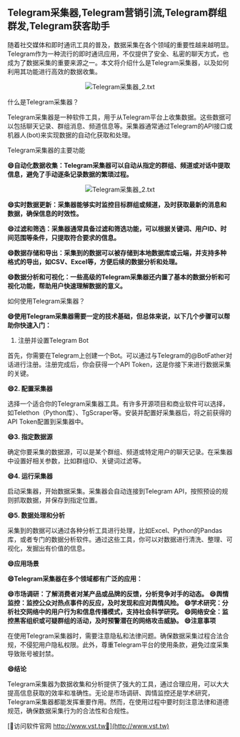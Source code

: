 ## **Telegram采集器,Telegram营销引流,Telegram群组群发,Telegram获客助手**

随着社交媒体和即时通讯工具的普及，数据采集在各个领域的重要性越来越明显。Telegram作为一种流行的即时通讯应用，不仅提供了安全、私密的聊天方式，也成为了数据采集的重要来源之一。本文将介绍什么是Telegram采集器，以及如何利用其功能进行高效的数据收集。

 <center><img src="https://vst.tw/MP4/tuiguang/png/8.png" alt="Telegram采集器_2.txt"></center>

什么是Telegram采集器？

Telegram采集器是一种软件工具，用于从Telegram平台上收集数据。这些数据可以包括聊天记录、群组消息、频道信息等。采集器通常通过Telegram的API接口或机器人(bot)来实现数据的自动化获取和处理。

Telegram采集器的主要功能

**😄自动化数据收集：Telegram采集器可以自动从指定的群组、频道或对话中提取信息，避免了手动逐条记录数据的繁琐过程。**

 <center><img src="https://vst.tw/MP4/tuiguang/png/4.png" alt="Telegram采集器_2.txt"></center>

**😄实时数据更新：采集器能够实时监控目标群组或频道，及时获取最新的消息和数据，确保信息的时效性。**

**😄过滤和筛选：采集器通常具备过滤和筛选功能，可以根据关键词、用户ID、时间范围等条件，只提取符合要求的信息。**

**😄数据存储和导出：采集到的数据可以被存储到本地数据库或云端，并支持多种格式的导出，如CSV、Excel等，方便后续的数据分析和处理。**

**😄数据分析和可视化：一些高级的Telegram采集器还内置了基本的数据分析和可视化功能，帮助用户快速理解数据的意义。**

如何使用Telegram采集器？

**😄使用Telegram采集器需要一定的技术基础，但总体来说，以下几个步骤可以帮助你快速入门：**

1. 注册并设置Telegram Bot

首先，你需要在Telegram上创建一个Bot。可以通过与Telegram的@BotFather对话进行注册。注册完成后，你会获得一个API Token，这是你接下来进行数据采集的关键。

**😄2. 配置采集器**

选择一个适合你的Telegram采集器工具。有许多开源项目和商业软件可以选择，如Telethon（Python库）、TgScraper等。安装并配置好采集器后，将之前获得的API Token配置到采集器中。

**😄3. 指定数据源**

确定你要采集的数据源，可以是某个群组、频道或特定用户的聊天记录。在采集器中设置好相关参数，比如群组ID、关键词过滤等。

**😄4. 运行采集器**

启动采集器，开始数据采集。采集器会自动连接到Telegram API，按照预设的规则抓取数据，并保存到指定位置。

**😄5. 数据处理和分析**

采集到的数据可以通过各种分析工具进行处理，比如Excel、Python的Pandas库，或者专门的数据分析软件。通过这些工具，你可以对数据进行清洗、整理、可视化，发掘出有价值的信息。

**😄应用场景**

**😄Telegram采集器在多个领域都有广泛的应用：**

**😄市场调研：了解消费者对某产品或品牌的反馈，分析竞争对手的动态。**
**😄舆情监控：监控公众对热点事件的反应，及时发现和应对舆情风险。**
**😄学术研究：分析社交网络中的用户行为和信息传播模式，支持社会科学研究。**
**😄网络安全：监控黑客组织或可疑群组的活动，及时预警潜在的网络攻击威胁。**
**😄注意事项**

在使用Telegram采集器时，需要注意隐私和法律问题。确保数据采集过程合法合规，不侵犯用户隐私权限。此外，尊重Telegram平台的使用条款，避免过度采集导致账号被封禁。

**😄结论**

Telegram采集器为数据收集和分析提供了强大的工具，通过合理应用，可以大大提高信息获取的效率和准确性。无论是市场调研、舆情监控还是学术研究，Telegram采集器都能发挥重要作用。然而，在使用过程中要时刻注意法律和道德规范，确保数据采集行为的合法性和合规性。


[👻访问软件官网 http://www.vst.tw👻](http://www.vst.tw)

